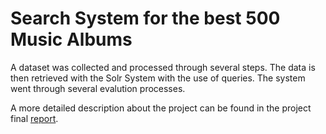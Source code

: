 # Search System for the best 500 Music Albums

A dataset was collected and processed through several steps. The data is then retrieved with the Solr System with the use of queries. The system went through several evalution processes.

A more detailed description about the project can be found in the project final [report](docs/M3/report-11.pdf).
